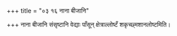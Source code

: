+++
title = "०३ १६ नाना बीजानि"

+++
नाना बीजानि संसृष्टानि वेद्याः पाँसून् क्षेत्राल्लोष्टँ शकृच्छ्मशानलोष्टमिति।
